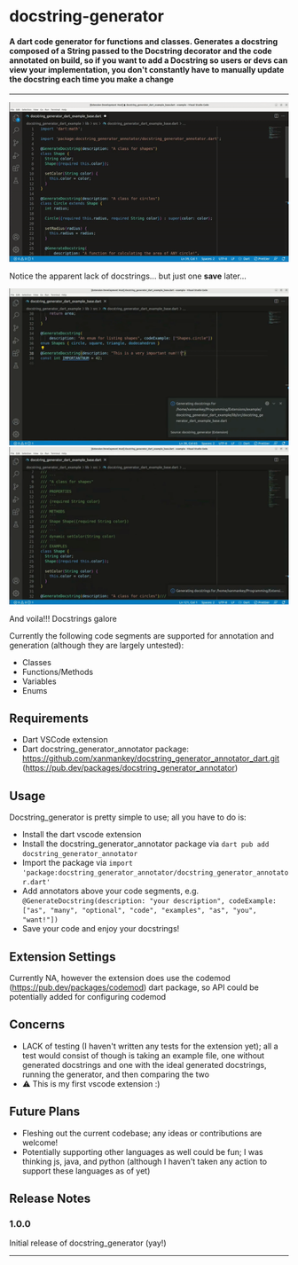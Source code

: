 # docstring-generator

#### A dart code generator for functions and classes. Generates a docstring composed of a String passed to the Docstring decorator and the code annotated on build, so if you want to add a Docstring so users or devs can view your implementation, you don't constantly have to manually update the docstring each time you make a change <br>

---

![](assets/DocstringGeneratorBefore.gif)

Notice the apparent lack of docstrings... but just one **save** later... <br>

![](assets/DocstringGeneratorAfter.gif)
![](assets/DocstringGeneratorPopup.gif)

And voila!!! Docstrings galore <br>

Currently the following code segments are supported for annotation and generation (although they are largely untested): 
- Classes
- Functions/Methods
- Variables
- Enums

## Requirements

- Dart VSCode extension 
- Dart docstring_generator_annotator package: https://github.com/xanmankey/docstring_generator_annotator_dart.git (https://pub.dev/packages/docstring_generator_annotator)

## Usage

Docstring_generator is pretty simple to use; all you have to do is: 
- Install the dart vscode extension
- Install the docstring_generator_annotator package via ```dart pub add docstring_generator_annotator```
- Import the package via ```import 'package:docstring_generator_annotator/docstring_generator_annotator.dart'```
- Add annotators above your code segments, e.g. ```@GenerateDocstring(description: "your description", codeExample: ["as", "many", "optional", "code", "examples", "as", "you", "want!"])``` 
- Save your code and enjoy your docstrings!

## Extension Settings

Currently NA, however the extension does use the codemod (https://pub.dev/packages/codemod) dart package, so API could be potentially added for configuring codemod

## Concerns

- LACK of testing (I haven't written any tests for the extension yet); all a test would consist of though is taking an example file, one without generated docstrings and one with the ideal generated docstrings, running the generator, and then comparing the two
- ⚠️ This is my first vscode extension :)

## Future Plans

- Fleshing out the current codebase; any ideas or contributions are welcome!
- Potentially supporting other languages as well could be fun; I was thinking js, java, and python (although I haven't taken any action to support these languages as of yet)

## Release Notes

### 1.0.0

Initial release of docstring_generator (yay!)

---